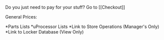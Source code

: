 Do you just need to pay for your stuff?  Go to [[Checkout]]

General Prices:

*Parts Lists
*uProcessor Lists
*Link to Store Operations (Manager's Only)
*Link to Locker Database (View Only)
